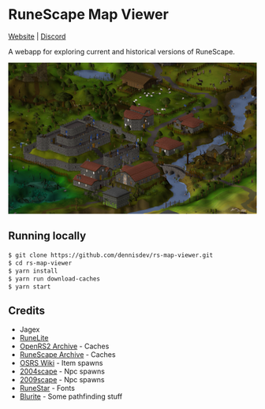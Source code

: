 # RuneScape Map Viewer

[Website](https://osrs.world) | [Discord](https://discord.gg/WfEWPE5wUd)

A webapp for exploring current and historical versions of RuneScape.

<img src="screenshots/lumbridge.png" alt="Lumbridge">

## Running locally

```
$ git clone https://github.com/dennisdev/rs-map-viewer.git
$ cd rs-map-viewer
$ yarn install
$ yarn run download-caches
$ yarn start
```

## Credits

-   Jagex
-   [RuneLite](https://github.com/runelite/runelite)
-   [OpenRS2 Archive](https://archive.openrs2.org/) - Caches
-   [RuneScape Archive](https://rs-archive.github.io/) - Caches
-   [OSRS Wiki](https://oldschool.runescape.wiki/) - Item spawns
-   [2004scape](https://github.com/2004scape/Server) - Npc spawns
-   [2009scape](https://gitlab.com/2009scape/2009scape) - Npc spawns
-   [RuneStar](https://github.com/RuneStar/fonts) - Fonts
-   [Blurite](https://github.com/blurite/pathfinder) - Some pathfinding stuff
